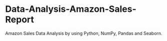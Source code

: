 # Data-Analysis-Amazon-Sales-Report
Amazon Sales Data Analysis by using Python, NumPy, Pandas and Seaborn.
